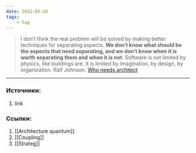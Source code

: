 ```yaml
---
date: 2022-05-28
tags:
    - tag
---
```


> I don’t think the real problem will be solved by making better techniques for separating aspects. **We don’t know what should be the aspects that need separating, and we don’t know when it is worth separating them and when it is not**. Software is not limited by physics, like buildings are. It is limited by imagination, by design, by organization. Ralf Johnson. [Who needs architect](https://martinfowler.com/ieeeSoftware/whoNeedsArchitect.pdf)

---

### Источники:
1. link

### Ссылки:
1. [[Architecture quantum]]
1. [[Coupling]]
1. [[Strateg]]